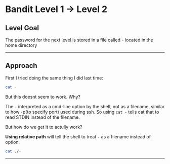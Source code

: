 # Bandit Level 1 → Level 2

## Level Goal
The password for the next level is stored in a file called - located in the home directory
***
## Approach
First I tried doing the same thing I did last time:
```bash
cat - 
```
But this doesnt seem to work. Why?

The `-` interpreted as a cmd-line option by the shell, not as a filename, similar to how -p(to specify port) used during ssh. So using `cat -` tells cat that  to read STDIN instead of the filename.

But how do we get it to actully work?

**Using relative path** will tell the shell to treat `-` as a filename instead of option.

```bash 
cat ./-
```
***
